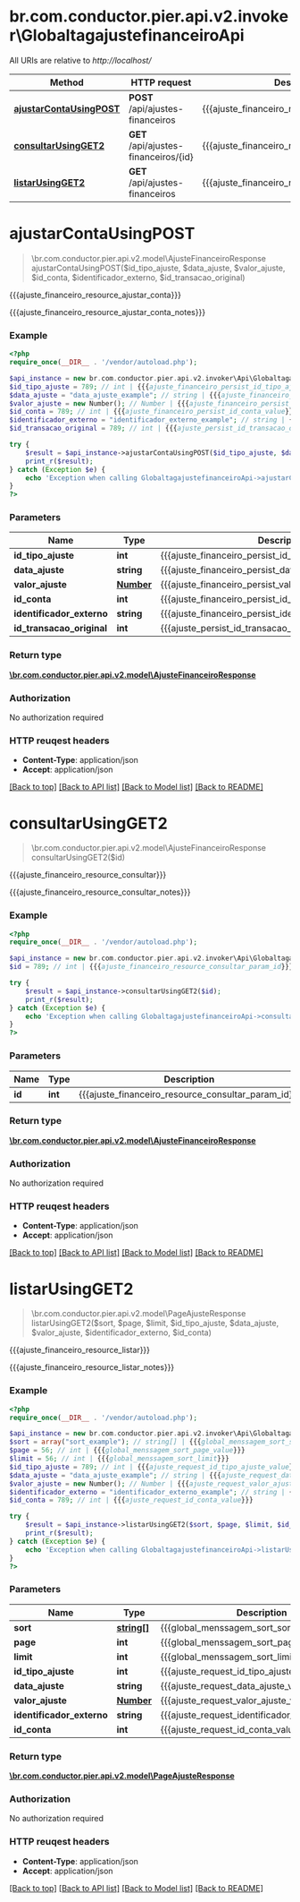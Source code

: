 # br.com.conductor.pier.api.v2.invoker\GlobaltagajustefinanceiroApi

All URIs are relative to *http://localhost/*

Method | HTTP request | Description
------------- | ------------- | -------------
[**ajustarContaUsingPOST**](GlobaltagajustefinanceiroApi.md#ajustarContaUsingPOST) | **POST** /api/ajustes-financeiros | {{{ajuste_financeiro_resource_ajustar_conta}}}
[**consultarUsingGET2**](GlobaltagajustefinanceiroApi.md#consultarUsingGET2) | **GET** /api/ajustes-financeiros/{id} | {{{ajuste_financeiro_resource_consultar}}}
[**listarUsingGET2**](GlobaltagajustefinanceiroApi.md#listarUsingGET2) | **GET** /api/ajustes-financeiros | {{{ajuste_financeiro_resource_listar}}}


# **ajustarContaUsingPOST**
> \br.com.conductor.pier.api.v2.model\AjusteFinanceiroResponse ajustarContaUsingPOST($id_tipo_ajuste, $data_ajuste, $valor_ajuste, $id_conta, $identificador_externo, $id_transacao_original)

{{{ajuste_financeiro_resource_ajustar_conta}}}

{{{ajuste_financeiro_resource_ajustar_conta_notes}}}

### Example 
```php
<?php
require_once(__DIR__ . '/vendor/autoload.php');

$api_instance = new br.com.conductor.pier.api.v2.invoker\Api\GlobaltagajustefinanceiroApi();
$id_tipo_ajuste = 789; // int | {{{ajuste_financeiro_persist_id_tipo_ajuste_value}}}
$data_ajuste = "data_ajuste_example"; // string | {{{ajuste_financeiro_persist_data_ajuste_value}}}
$valor_ajuste = new Number(); // Number | {{{ajuste_financeiro_persist_valor_ajuste_value}}}
$id_conta = 789; // int | {{{ajuste_financeiro_persist_id_conta_value}}}
$identificador_externo = "identificador_externo_example"; // string | {{{ajuste_financeiro_persist_identificador_externo_value}}}
$id_transacao_original = 789; // int | {{{ajuste_persist_id_transacao_original}}}

try { 
    $result = $api_instance->ajustarContaUsingPOST($id_tipo_ajuste, $data_ajuste, $valor_ajuste, $id_conta, $identificador_externo, $id_transacao_original);
    print_r($result);
} catch (Exception $e) {
    echo 'Exception when calling GlobaltagajustefinanceiroApi->ajustarContaUsingPOST: ', $e->getMessage(), "\n";
}
?>
```

### Parameters

Name | Type | Description  | Notes
------------- | ------------- | ------------- | -------------
 **id_tipo_ajuste** | **int**| {{{ajuste_financeiro_persist_id_tipo_ajuste_value}}} | 
 **data_ajuste** | **string**| {{{ajuste_financeiro_persist_data_ajuste_value}}} | 
 **valor_ajuste** | [**Number**](.md)| {{{ajuste_financeiro_persist_valor_ajuste_value}}} | 
 **id_conta** | **int**| {{{ajuste_financeiro_persist_id_conta_value}}} | 
 **identificador_externo** | **string**| {{{ajuste_financeiro_persist_identificador_externo_value}}} | [optional] 
 **id_transacao_original** | **int**| {{{ajuste_persist_id_transacao_original}}} | [optional] 

### Return type

[**\br.com.conductor.pier.api.v2.model\AjusteFinanceiroResponse**](AjusteFinanceiroResponse.md)

### Authorization

No authorization required

### HTTP reuqest headers

 - **Content-Type**: application/json
 - **Accept**: application/json

[[Back to top]](#) [[Back to API list]](../README.md#documentation-for-api-endpoints) [[Back to Model list]](../README.md#documentation-for-models) [[Back to README]](../README.md)

# **consultarUsingGET2**
> \br.com.conductor.pier.api.v2.model\AjusteFinanceiroResponse consultarUsingGET2($id)

{{{ajuste_financeiro_resource_consultar}}}

{{{ajuste_financeiro_resource_consultar_notes}}}

### Example 
```php
<?php
require_once(__DIR__ . '/vendor/autoload.php');

$api_instance = new br.com.conductor.pier.api.v2.invoker\Api\GlobaltagajustefinanceiroApi();
$id = 789; // int | {{{ajuste_financeiro_resource_consultar_param_id}}}

try { 
    $result = $api_instance->consultarUsingGET2($id);
    print_r($result);
} catch (Exception $e) {
    echo 'Exception when calling GlobaltagajustefinanceiroApi->consultarUsingGET2: ', $e->getMessage(), "\n";
}
?>
```

### Parameters

Name | Type | Description  | Notes
------------- | ------------- | ------------- | -------------
 **id** | **int**| {{{ajuste_financeiro_resource_consultar_param_id}}} | 

### Return type

[**\br.com.conductor.pier.api.v2.model\AjusteFinanceiroResponse**](AjusteFinanceiroResponse.md)

### Authorization

No authorization required

### HTTP reuqest headers

 - **Content-Type**: application/json
 - **Accept**: application/json

[[Back to top]](#) [[Back to API list]](../README.md#documentation-for-api-endpoints) [[Back to Model list]](../README.md#documentation-for-models) [[Back to README]](../README.md)

# **listarUsingGET2**
> \br.com.conductor.pier.api.v2.model\PageAjusteResponse listarUsingGET2($sort, $page, $limit, $id_tipo_ajuste, $data_ajuste, $valor_ajuste, $identificador_externo, $id_conta)

{{{ajuste_financeiro_resource_listar}}}

{{{ajuste_financeiro_resource_listar_notes}}}

### Example 
```php
<?php
require_once(__DIR__ . '/vendor/autoload.php');

$api_instance = new br.com.conductor.pier.api.v2.invoker\Api\GlobaltagajustefinanceiroApi();
$sort = array("sort_example"); // string[] | {{{global_menssagem_sort_sort}}}
$page = 56; // int | {{{global_menssagem_sort_page_value}}}
$limit = 56; // int | {{{global_menssagem_sort_limit}}}
$id_tipo_ajuste = 789; // int | {{{ajuste_request_id_tipo_ajuste_value}}}
$data_ajuste = "data_ajuste_example"; // string | {{{ajuste_request_data_ajuste_value}}}
$valor_ajuste = new Number(); // Number | {{{ajuste_request_valor_ajuste_value}}}
$identificador_externo = "identificador_externo_example"; // string | {{{ajuste_request_identificador_externo_value}}}
$id_conta = 789; // int | {{{ajuste_request_id_conta_value}}}

try { 
    $result = $api_instance->listarUsingGET2($sort, $page, $limit, $id_tipo_ajuste, $data_ajuste, $valor_ajuste, $identificador_externo, $id_conta);
    print_r($result);
} catch (Exception $e) {
    echo 'Exception when calling GlobaltagajustefinanceiroApi->listarUsingGET2: ', $e->getMessage(), "\n";
}
?>
```

### Parameters

Name | Type | Description  | Notes
------------- | ------------- | ------------- | -------------
 **sort** | [**string[]**](string.md)| {{{global_menssagem_sort_sort}}} | [optional] 
 **page** | **int**| {{{global_menssagem_sort_page_value}}} | [optional] 
 **limit** | **int**| {{{global_menssagem_sort_limit}}} | [optional] 
 **id_tipo_ajuste** | **int**| {{{ajuste_request_id_tipo_ajuste_value}}} | [optional] 
 **data_ajuste** | **string**| {{{ajuste_request_data_ajuste_value}}} | [optional] 
 **valor_ajuste** | [**Number**](.md)| {{{ajuste_request_valor_ajuste_value}}} | [optional] 
 **identificador_externo** | **string**| {{{ajuste_request_identificador_externo_value}}} | [optional] 
 **id_conta** | **int**| {{{ajuste_request_id_conta_value}}} | [optional] 

### Return type

[**\br.com.conductor.pier.api.v2.model\PageAjusteResponse**](PageAjusteResponse.md)

### Authorization

No authorization required

### HTTP reuqest headers

 - **Content-Type**: application/json
 - **Accept**: application/json

[[Back to top]](#) [[Back to API list]](../README.md#documentation-for-api-endpoints) [[Back to Model list]](../README.md#documentation-for-models) [[Back to README]](../README.md)

